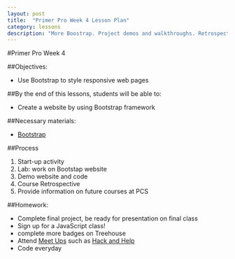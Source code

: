 ```yaml
---
layout: post
title:  "Primer Pro Week 4 Lesson Plan"
category: lessons
description: "More Boostrap. Project demos and walkthroughs. Retrospective & next steps."
---
```

#Primer Pro Week 4

##Objectives:
* Use Bootstrap to style responsive web pages

##By the end of this lessons, students will be able to:

* Create a website by using Bootstrap framework


##Necessary materials:
* [Bootstrap](http://getbootstrap.com/)

##Process
1. Start-up activity
2. Lab: work on Bootstap website
3. Demo website and code
4. Course Retrospective
5. Provide information on future courses at PCS

##Homework:
* Complete final project, be ready for presentation on final class
* Sign up for a JavaScript class! 
* complete more badges on Treehouse
* Attend [Meet Ups](http://www.meetup.com/) such as [Hack and Help](http://hackandhelp.com/)
* Code everyday
